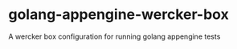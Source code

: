 golang-appengine-wercker-box
============================

A wercker box configuration for running golang appengine tests
